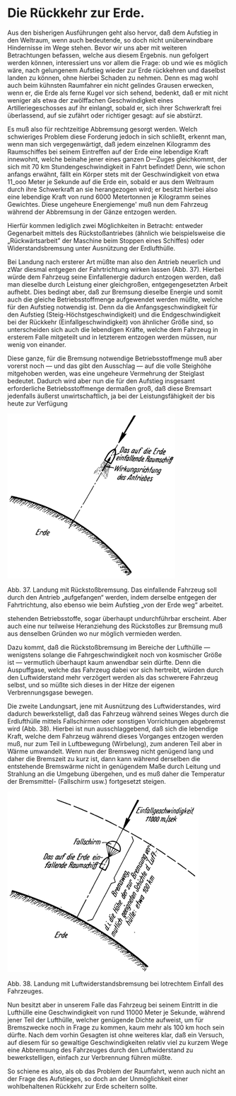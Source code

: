 Die Rückkehr zur Erde.
======================

Aus den bisherigen Ausführungen geht also hervor, daß dem
Aufstieg in den Weltraum, wenn auch bedeutende, so doch
nicht unüberwindbare Hindernisse im Wege stehen. Bevor wir
uns aber mit weiteren Betrachtungen befassen, welche aus diesem
Ergebnis. nun gefolgert werden können, interessiert uns vor allem
die Frage: ob und wie es möglich wäre, nach gelungenem Aufstieg
wieder zur Erde rückkehren und daselbst landen zu können,
ohne hierbei Schaden zu nehmen. Denn es mag wohl auch
beim kühnsten Raumfahrer ein nicht gelindes Grausen erwecken,
wenn er, die Erde als ferne Kugel vor sich sehend, bedenkt, daß
er mit nicht weniger als etwa der zwölffachen Geschwindigkeit
eines Artilleriegeschosses auf ihr einlangt, sobald er, sich ihrer
Schwerkraft frei überlassend, auf sie zufährt oder richtiger gesagt:
auf sie abstürzt.

Es muß also für rechtzeitige Abbremsung gesorgt werden.
Welch schwieriges Problem diese Forderung jedoch in sich schließt,
erkennt man, wenn man sich vergegenwärtigt, daß jedem einzelnen
Kilogramm des Raumschiffes bei seinem Eintreffen auf
der Erde eine lebendige Kraft innewohnt, welche beinahe jener
eines ganzen D—Zuges gleichkommt, der sich mit 70 km Stundengeschwindigkeit
in Fahrt befindet! Denn, wie schon anfangs erwähnt,
fällt ein Körper stets mit der Geschwindigkeit von etwa
11_ooo Meter je Sekunde auf die Erde ein, sobald er aus dem Weltraum
durch ihre Schwerkraft an sie herangezogen wird; er besitzt
hierbei also eine lebendige Kraft von rund 6000 Metertonnen
je Kilogramm seines Gewichtes. Diese ungeheure Energiemenge'
muß nun dem Fahrzeug während der Abbremsung in der
Gänze entzogen werden.

Hierfür kommen lediglich zwei Möglichkeiten in Betracht: entweder
Gegenarbeit mittels des Rückstoßantriebes (ähnlich
wie beispielsweise die „Rückwärtsarbeit” der Maschine beim Stoppen
eines Schiffes) oder Widerstandsbremsung unter Ausnützung
der Erdlufthülle.

Bei Landung nach ersterer Art müßte man also den Antrieb
neuerlich und zWar diesmal entgegen der Fahrtrichtung wirken
lassen (Abb. 37). Hierbei würde dem Fahrzeug seine Einfallenergie
dadurch entzogen werden, daß man dieselbe durch Leistung
einer gleichgroßen, entgegengesetzten Arbeit aufhebt. Dies bedingt
aber, daß zur Bremsung dieselbe Energie und somit auch
die gleiche Betriebsstoffmenge aufgewendet werden müßte, welche
für den Aufstieg notwendig ist. Denn da die Anfangsgeschwindigkeit
für den Aufstieg (Steig-Höchstgeschwindigkeit) und
die Endgeschwindigkeit bei der Rückkehr (Einfallgeschwindigkeit)
von ähnlicher Größe sind, so unterscheiden sich auch die lebendigen
Kräfte, welche dem Fahrzeug in ersterem Falle mitgeteilt
und in letzterem entzogen werden müssen, nur wenig
von einander.

Diese ganze, für die Bremsung notwendige Betriebsstoffmenge
muß aber vorerst noch — und das gibt den Ausschlag — auf
die volle Steighöhe mitgehoben werden, was eine ungeheure
Vermehrung der Steiglast bedeutet. Dadurch wird aber nun die
für den Aufstieg insgesamt erforderliche Betriebsstoffmenge dermaßen
groß, daß diese Bremsart jedenfalls äußerst unwirtschaftlich,
ja bei der Leistungsfähigkeit der bis heute zur Verfügung
<div class="image" float="right"><img alt="Veranschaulichung der Landung mit Rückstoßbremsung" src="abb37.png"/>
<p>Abb. 37. Landung mit Rückstoßbremsung.
Das einfallende Fahrzeug soll durch den Antrieb
„aufgefangen“ werden, indem derselbe entgegen
der Fahrtrichtung, also ebenso wie beim
Aufstieg „von der Erde weg“ arbeitet.</p></div>
stehenden Betriebsstoffe, sogar überhaupt undurchführbar erscheint. Aber
auch eine nur teilweise Heranziehung des Rückstoßes zur Bremsung muß
aus denselben Gründen wo nur möglich vermieden werden.

Dazu kommt, daß die Rückstoßbremsung im Bereiche der Lufthülle —
wenigstens solange die Fahrgeschwindigkeit noch von kosmischer
Größe ist — vermutlich überhaupt kaum anwendbar sein dürfte.
Denn die Auspuffgase, welche das Fahrzeug dabei vor sich hertreibt, würden durch den
Luftwiderstand mehr verzögert werden als das schwerere Fahrzeug
selbst, und so müßte sich dieses in der Hitze der eigenen
Verbrennungsgase bewegen.

Die zweite Landungsart, jene mit Ausnützung des Luftwiderstandes,
wird dadurch bewerkstelligt, daß das Fahrzeug während
seines Weges durch die Erdlufthülle mittels Fallschirmen oder sonstigen
Vorrichtungen abgebremst wird (Abb. 38). Hierbei ist nun
ausschlaggebend, daß sich die lebendige Kraft, welche dem Fahrzeug
während dieses Vorganges entzogen werden muß, nur zum Teil
in Luftbewegung (Wirbelung), zum anderen Teil aber in Wärme
umwandelt. Wenn nun der Bremsweg nicht genügend lang und
daher die Bremszeit zu kurz ist, dann kann während derselben
die entstehende Bremswärme nicht in genügendem Maße durch
Leitung und Strahlung an die Umgebung übergehen, und es muß
daher die Temperatur der Bremsmittel- (Fallschirm usw.) fortgesetzt steigen.

<div class="image"><img alt="Veranschaulichung der Landung mit Luftwiderstandsbremsung" src="abb38.png"/>
<p>Abb. 38. Landung mit Luftwiderstandsbremsung bei lotrechtem Einfall des Fahrzeuges.</p></div>

Nun besitzt aber in unserem Falle das Fahrzeug bei seinem
Eintritt in die Lufthülle eine Geschwindigkeit von rund 11000 Meter
je Sekunde, während jener Teil der Lufthülle, welcher genügende
Dichte aufweist, um für Bremszwecke noch in Frage zu kommen,
kaum mehr als 100 km hoch sein dürfte. Nach dem vorhin
Gesagten ist ohne weiteres klar, daß ein Versuch, auf diesem für
so gewaltige Geschwindigkeiten relativ viel zu kurzem Wege eine
Abbremsung des Fahrzeuges durch den Luftwiderstand zu bewerkstelligen,
einfach zur Verbrennung führen müßte.

So schiene es also, als ob das Problem der Raumfahrt, wenn
auch nicht an der Frage des Aufstieges, so doch an der Unmöglichkeit
einer wohlbehaltenen Rückkehr zur Erde scheitern sollte.

